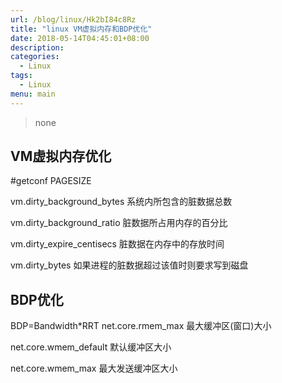 ```yaml
---
url: /blog/linux/Hk2bI84c8Rz
title: "linux VM虚拟内存和BDP优化"
date: 2018-05-14T04:45:01+08:00
description:
categories:
  - Linux
tags:
  - Linux
menu: main
---
```


> none

## VM虚拟内存优化

#getconf PAGESIZE

vm.dirty\_background\_bytes 系统内所包含的脏数据总数

vm.dirty\_background\_ratio 脏数据所占用内存的百分比

vm.dirty\_expire\_centisecs 脏数据在内存中的存放时间

vm.dirty\_bytes 如果进程的脏数据超过该值时则要求写到磁盘

## BDP优化

BDP=Bandwidth\*RRT net.core.rmem\_max 最大缓冲区(窗口)大小

net.core.wmem\_default 默认缓冲区大小

net.core.wmem\_max 最大发送缓冲区大小